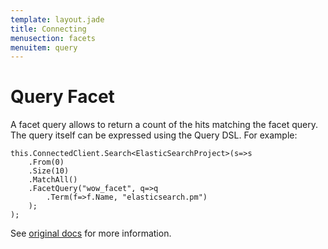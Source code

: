 ```yaml
---
template: layout.jade
title: Connecting
menusection: facets
menuitem: query
---
```



# Query Facet

A facet query allows to return a count of the hits matching the facet query. The query itself can be expressed using the Query DSL. For example:


	this.ConnectedClient.Search<ElasticSearchProject>(s=>s
		.From(0)
		.Size(10)
		.MatchAll()
		.FacetQuery("wow_facet", q=>q
			.Term(f=>f.Name, "elasticsearch.pm")
		);
	);

See [original docs](http://www.elasticsearch.org/guide/en/elasticsearch/reference/current/search-facets-query-facet.html) for more information.


